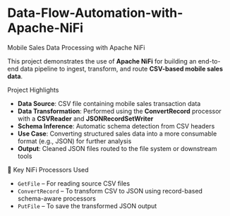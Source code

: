 # Data-Flow-Automation-with-Apache-NiFi
Mobile Sales Data Processing with Apache NiFi

This project demonstrates the use of **Apache NiFi** for building an end-to-end data pipeline to ingest, transform, and route **CSV-based mobile sales data**.

Project Highlights

-  **Data Source**: CSV file containing mobile sales transaction data  
- **Data Transformation**: Performed using the **ConvertRecord** processor with a **CSVReader** and **JSONRecordSetWriter**  
- **Schema Inference**: Automatic schema detection from CSV headers  
- **Use Case**: Converting structured sales data into a more consumable format (e.g., JSON) for further analysis  
- **Output**: Cleaned JSON files routed to the file system or downstream tools  

🔧 Key NiFi Processors Used

- `GetFile` – For reading source CSV files  
- `ConvertRecord` – To transform CSV to JSON using record-based schema-aware processors  
- `PutFile` – To save the transformed JSON output
